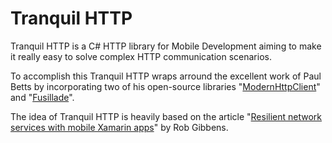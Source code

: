 # Tranquil HTTP
Tranquil HTTP is a C# HTTP library for Mobile Development aiming to make it really easy to solve complex HTTP communication scenarios.

To accomplish this Tranquil HTTP wraps arround the excellent work of Paul Betts by incorporating two of his open-source libraries "[ModernHttpClient](https://github.com/paulcbetts/ModernHttpClient)" and "[Fusillade](https://github.com/paulcbetts/Fusillade)". 

The idea of Tranquil HTTP is heavily based on the article "[Resilient network services with mobile Xamarin apps](http://arteksoftware.com/resilient-network-services-with-xamarin/)" by Rob Gibbens. 
